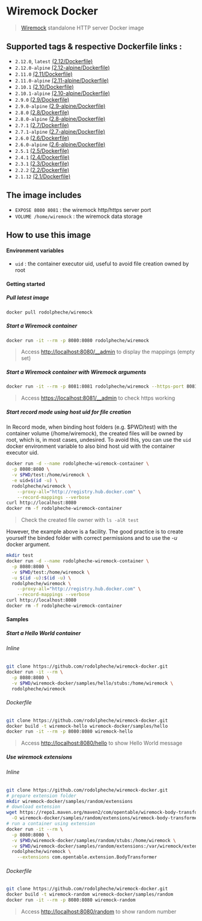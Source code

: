 # Wiremock Docker

> [Wiremock](http://wiremock.org) standalone HTTP server Docker image

## Supported tags & respective Dockerfile links :


- `2.12.0`, `latest` [(2.12/Dockerfile)](https://github.com/rodolpheche/wiremock-docker/blob/2.12.0/Dockerfile)
- `2.12.0-alpine` [(2.12-alpine/Dockerfile)](https://github.com/rodolpheche/wiremock-docker/blob/2.12.0/alpine/Dockerfile)
- `2.11.0` [(2.11/Dockerfile)](https://github.com/rodolpheche/wiremock-docker/blob/2.11.0/Dockerfile)
- `2.11.0-alpine` [(2.11-alpine/Dockerfile)](https://github.com/rodolpheche/wiremock-docker/blob/2.11.0/alpine/Dockerfile)
- `2.10.1` [(2.10/Dockerfile)](https://github.com/rodolpheche/wiremock-docker/blob/2.10.1/Dockerfile)
- `2.10.1-alpine` [(2.10-alpine/Dockerfile)](https://github.com/rodolpheche/wiremock-docker/blob/2.10.1/alpine/Dockerfile)
- `2.9.0` [(2.9/Dockerfile)](https://github.com/rodolpheche/wiremock-docker/blob/2.9.0/Dockerfile)
- `2.9.0-alpine` [(2.9-alpine/Dockerfile)](https://github.com/rodolpheche/wiremock-docker/blob/2.9.0/alpine/Dockerfile)
- `2.8.0` [(2.8/Dockerfile)](https://github.com/rodolpheche/wiremock-docker/blob/2.8.0/Dockerfile)
- `2.8.0-alpine` [(2.8-alpine/Dockerfile)](https://github.com/rodolpheche/wiremock-docker/blob/2.8.0/alpine/Dockerfile)
- `2.7.1` [(2.7/Dockerfile)](https://github.com/rodolpheche/wiremock-docker/blob/2.7.1/Dockerfile)
- `2.7.1-alpine` [(2.7-alpine/Dockerfile)](https://github.com/rodolpheche/wiremock-docker/blob/2.7.1/alpine/Dockerfile)
- `2.6.0` [(2.6/Dockerfile)](https://github.com/rodolpheche/wiremock-docker/blob/2.6.0/Dockerfile)
- `2.6.0-alpine` [(2.6-alpine/Dockerfile)](https://github.com/rodolpheche/wiremock-docker/blob/2.6.0/alpine/Dockerfile)
- `2.5.1` [(2.5/Dockerfile)](https://github.com/rodolpheche/wiremock-docker/blob/2.5.1/Dockerfile)
- `2.4.1` [(2.4/Dockerfile)](https://github.com/rodolpheche/wiremock-docker/blob/2.4.1/Dockerfile)
- `2.3.1` [(2.3/Dockerfile)](https://github.com/rodolpheche/wiremock-docker/blob/2.3.1/Dockerfile)
- `2.2.2` [(2.2/Dockerfile)](https://github.com/rodolpheche/wiremock-docker/blob/2.2.2/Dockerfile)
- `2.1.12` [(2.1/Dockerfile)](https://github.com/rodolpheche/wiremock-docker/blob/2.1.12/Dockerfile)

## The image includes

- `EXPOSE 8080 8081` : the wiremock http/https server port
- `VOLUME /home/wiremock` : the wiremock data storage

## How to use this image

#### Environment variables

- `uid` : the container executor uid, useful to avoid file creation owned by root

#### Getting started

##### Pull latest image

```sh
docker pull rodolpheche/wiremock
```

##### Start a Wiremock container

```sh
docker run -it --rm -p 8080:8080 rodolpheche/wiremock
```

> Access [http://localhost:8080/__admin](http://localhost:8080/__admin) to display the mappings (empty set)

##### Start a Wiremock container with Wiremock arguments

```sh
docker run -it --rm -p 8081:8081 rodolpheche/wiremock --https-port 8081 --verbose
```

> Access [https://localhost:8081/__admin](https://localhost:8081/__admin) to check https working

##### Start record mode using host uid for file creation

In Record mode, when binding host folders (e.g. $PWD/test) with the container volume (/home/wiremock), the created files will be owned by root, which is, in most cases, undesired.
To avoid this, you can use the `uid` docker environment variable to also bind host uid with the container executor uid.

```sh
docker run -d --name rodolpheche-wiremock-container \
  -p 8080:8080 \
  -v $PWD/test:/home/wiremock \
  -e uid=$(id -u) \
  rodolpheche/wiremock \
    --proxy-all="http://registry.hub.docker.com" \
    --record-mappings --verbose
curl http://localhost:8080
docker rm -f rodolpheche-wiremock-container
```

> Check the created file owner with `ls -alR test`

However, the example above is a facility. 
The good practice is to create yourself the binded folder with correct permissions and to use the *-u* docker argument.

```sh
mkdir test
docker run -d --name rodolpheche-wiremock-container \
  -p 8080:8080 \
  -v $PWD/test:/home/wiremock \
  -u $(id -u):$(id -u) \
  rodolpheche/wiremock \
    --proxy-all="http://registry.hub.docker.com" \
    --record-mappings --verbose
curl http://localhost:8080
docker rm -f rodolpheche-wiremock-container
```
 
#### Samples

##### Start a Hello World container

###### Inline

```sh
git clone https://github.com/rodolpheche/wiremock-docker.git
docker run -it --rm \
  -p 8080:8080 \
  -v $PWD/wiremock-docker/samples/hello/stubs:/home/wiremock \
  rodolpheche/wiremock
```

###### Dockerfile

```sh
git clone https://github.com/rodolpheche/wiremock-docker.git
docker build -t wiremock-hello wiremock-docker/samples/hello
docker run -it --rm -p 8080:8080 wiremock-hello
```

> Access [http://localhost:8080/hello](http://localhost:8080/hello) to show Hello World message

##### Use wiremock extensions

###### Inline

```sh
git clone https://github.com/rodolpheche/wiremock-docker.git
# prepare extension folder
mkdir wiremock-docker/samples/random/extensions
# download extension
wget https://repo1.maven.org/maven2/com/opentable/wiremock-body-transformer/1.1.3/wiremock-body-transformer-1.1.3.jar \
  -O wiremock-docker/samples/random/extensions/wiremock-body-transformer-1.1.3.jar
# run a container using extension 
docker run -it --rm \
  -p 8080:8080 \
  -v $PWD/wiremock-docker/samples/random/stubs:/home/wiremock \
  -v $PWD/wiremock-docker/samples/random/extensions:/var/wiremock/extensions \
  rodolpheche/wiremock \
    --extensions com.opentable.extension.BodyTransformer
```

###### Dockerfile

```sh
git clone https://github.com/rodolpheche/wiremock-docker.git
docker build -t wiremock-random wiremock-docker/samples/random
docker run -it --rm -p 8080:8080 wiremock-random
```

> Access [http://localhost:8080/random](http://localhost:8080/random) to show random number

